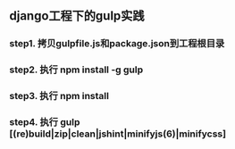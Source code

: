 ## django工程下的gulp实践

### step1. 拷贝gulpfile.js和package.json到工程根目录

### step2. 执行 npm install -g gulp

### step3. 执行 npm install

### step4. 执行 gulp [(re)build|zip|clean|jshint|minifyjs(6)|minifycss]
